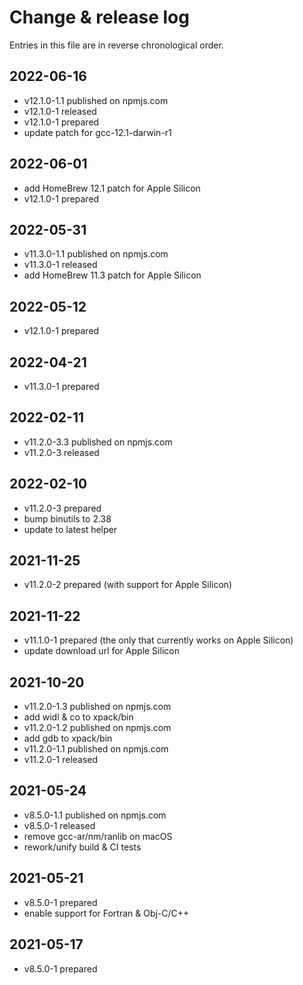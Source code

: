 # Change & release log

Entries in this file are in reverse chronological order.

## 2022-06-16

- v12.1.0-1.1 published on npmjs.com
- v12.1.0-1 released
- v12.1.0-1 prepared
- update patch for gcc-12.1-darwin-r1

## 2022-06-01

- add HomeBrew 12.1 patch for Apple Silicon
- v12.1.0-1 prepared

## 2022-05-31

- v11.3.0-1.1 published on npmjs.com
- v11.3.0-1 released
- add HomeBrew 11.3 patch for Apple Silicon

## 2022-05-12

- v12.1.0-1 prepared

## 2022-04-21

- v11.3.0-1 prepared

## 2022-02-11

- v11.2.0-3.3 published on npmjs.com
- v11.2.0-3 released

## 2022-02-10

- v11.2.0-3 prepared
- bump binutils to 2.38
- update to latest helper

## 2021-11-25

- v11.2.0-2 prepared (with support for Apple Silicon)

## 2021-11-22

- v11.1.0-1 prepared (the only that currently works on Apple Silicon)
- update download url for Apple Silicon

## 2021-10-20

- v11.2.0-1.3 published on npmjs.com
- add widl & co to xpack/bin
- v11.2.0-1.2 published on npmjs.com
- add gdb to xpack/bin
- v11.2.0-1.1 published on npmjs.com
- v11.2.0-1 released

## 2021-05-24

- v8.5.0-1.1 published on npmjs.com
- v8.5.0-1 released
- remove gcc-ar/nm/ranlib on macOS
- rework/unify build & CI tests

## 2021-05-21

- v8.5.0-1 prepared
- enable support for Fortran & Obj-C/C++

## 2021-05-17

- v8.5.0-1 prepared
